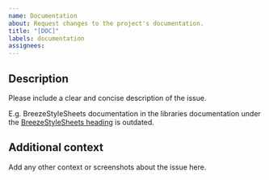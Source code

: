 ```yaml
---
name: Documentation
about: Request changes to the project's documentation.
title: "[DOC]"
labels: documentation
assignees:
---
```


## Description

Please include a clear and concise description of the issue.

E.g. BreezeStyleSheets documentation in the libraries documentation under the [BreezeStyleSheets heading](https://headcircumferencetool.readthedocs.io/en/latest/libraries.html#breezestylesheets) is outdated.

## Additional context

Add any other context or screenshots about the issue here.
